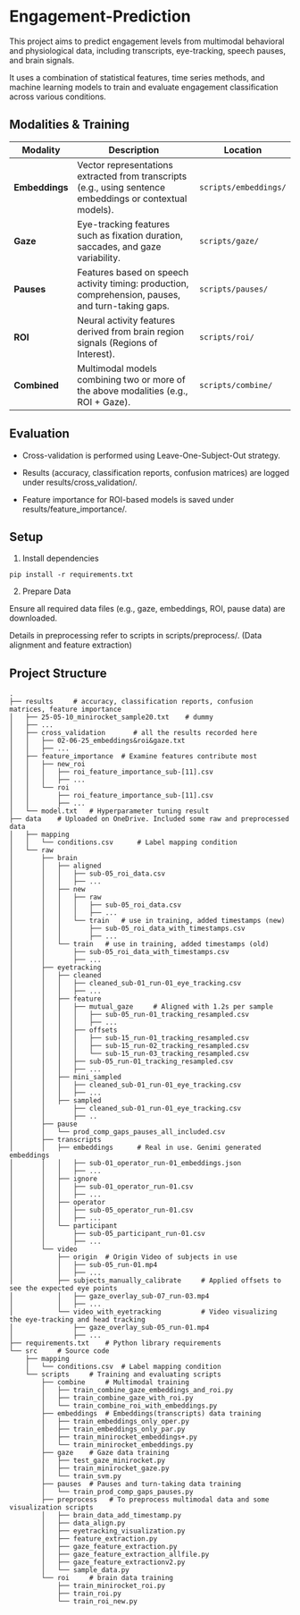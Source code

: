 # Engagement-Prediction

This project aims to predict engagement levels from multimodal behavioral and physiological data, including transcripts, eye-tracking, speech pauses, and brain signals. 

It uses a combination of statistical features, time series methods, and machine learning models to train and evaluate engagement classification across various conditions.

## Modalities & Training

| **Modality**   | **Description**                                                                                           | **Location**          |
| -------------- | --------------------------------------------------------------------------------------------------------- | --------------------- |
| **Embeddings** | Vector representations extracted from transcripts (e.g., using sentence embeddings or contextual models). | `scripts/embeddings/` |
| **Gaze**       | Eye-tracking features such as fixation duration, saccades, and gaze variability.                          | `scripts/gaze/`       |
| **Pauses**     | Features based on speech activity timing: production, comprehension, pauses, and turn-taking gaps.        | `scripts/pauses/`     |
| **ROI**        | Neural activity features derived from brain region signals (Regions of Interest).                         | `scripts/roi/`        |
| **Combined**   | Multimodal models combining two or more of the above modalities (e.g., ROI + Gaze).                       | `scripts/combine/`    |


## Evaluation

- Cross-validation is performed using Leave-One-Subject-Out strategy.

- Results (accuracy, classification reports, confusion matrices) are logged under results/cross_validation/.

- Feature importance for ROI-based models is saved under results/feature_importance/.

## Setup
1. Install dependencies

```
pip install -r requirements.txt
```

2. Prepare Data
 
Ensure all required data files (e.g., gaze, embeddings, ROI, pause data) are downloaded.

Details in preprocessing refer to scripts in scripts/preprocess/. (Data alignment and feature extraction)



## Project Structure

```
.
├── results     # accuracy, classification reports, confusion matrices, feature importance
│   ├── 25-05-10_minirocket_sample20.txt    # dummy
│   ├── ...
│   ├── cross_validation       # all the results recorded here
│   │   ├── 02-06-25_embeddings&roi&gaze.txt
│   │   ├── ...
│   ├── feature_importance  # Examine features contribute most
│   │   ├── new_roi
│   │   │   ├── roi_feature_importance_sub-[11].csv
│   │   │   ├── ...
│   │   └── roi
│   │       ├── roi_feature_importance_sub-[11].csv
│   │       ├── ...
│   └── model.txt   # Hyperparameter tuning result
├── data    # Uploaded on OneDrive. Included some raw and preprocessed data
│   ├── mapping
│   │   └── conditions.csv      # Label mapping condition
│   └── raw
│       ├── brain
│       │   ├── aligned
│       │   │   ├── sub-05_roi_data.csv
│       │   │   ├── ...
│       │   ├── new
│       │   │   ├── raw
│       │   │   │   ├── sub-05_roi_data.csv
│       │   │   │   ├── ...
│       │   │   └── train   # use in training, added timestamps (new)
│       │   │       ├── sub-05_roi_data_with_timestamps.csv
│       │   │       ├── ...
│       │   └── train   # use in training, added timestamps (old)
│       │       ├── sub-05_roi_data_with_timestamps.csv
│       │       ├── ...
│       ├── eyetracking
│       │   ├── cleaned
│       │   │   ├── cleaned_sub-01_run-01_eye_tracking.csv
│       │   │   ├── ...
│       │   ├── feature
│       │   │   ├── mutual_gaze     # Aligned with 1.2s per sample
│       │   │   │   ├── sub-05_run-01_tracking_resampled.csv
│       │   │   │   ├── ...
│       │   │   ├── offsets
│       │   │   │   ├── sub-15_run-01_tracking_resampled.csv
│       │   │   │   ├── sub-15_run-02_tracking_resampled.csv
│       │   │   │   └── sub-15_run-03_tracking_resampled.csv
│       │   │   ├── sub-05_run-01_tracking_resampled.csv
│       │   │   ├── ...
│       │   ├── mini_sampled
│       │   │   ├── cleaned_sub-01_run-01_eye_tracking.csv
│       │   │   ├── ...
│       │   ├── sampled
│       │       ├── cleaned_sub-01_run-01_eye_tracking.csv
│       │       ├── ..
│       ├── pause
│       │   └── prod_comp_gaps_pauses_all_included.csv
│       ├── transcripts
│       │   ├── embeddings      # Real in use. Genimi generated embeddings
│       │   │   ├── sub-01_operator_run-01_embeddings.json
│       │   │   ├── ...
│       │   ├── ignore
│       │   │   ├── sub-01_operator_run-01.csv
│       │   │   ├── ...
│       │   ├── operator
│       │   │   ├── sub-05_operator_run-01.csv
│       │   │   ├── ...
│       │   └── participant
│       │       ├── sub-05_participant_run-01.csv
│       │       ├── ...
│       └── video
│           ├── origin  # Origin Video of subjects in use
│           │   ├── sub-05_run-01.mp4
│           │   ├── ...
│           ├── subjects_manually_calibrate     # Applied offsets to see the expected eye points
│           │   ├── gaze_overlay_sub-07_run-03.mp4
│           │   ├── ...
│           └── video_with_eyetracking          # Video visualizing the eye-tracking and head tracking
│               ├── gaze_overlay_sub-05_run-01.mp4
│               ├── ...
├── requirements.txt    # Python library requirements
└── src     # Source code
    ├── mapping
    │   └── conditions.csv  # Label mapping condition
    └── scripts     # Training and evaluating scripts
        ├── combine     # Multimodal training
        │   ├── train_combine_gaze_embeddings_and_roi.py
        │   ├── train_combine_gaze_with_roi.py
        │   └── train_combine_roi_with_embeddings.py
        ├── embeddings  # Embeddings(transcripts) data training
        │   ├── train_embeddings_only_oper.py
        │   ├── train_embeddings_only_par.py
        │   ├── train_minirocket_embeddings+.py
        │   └── train_minirocket_embeddings.py
        ├── gaze    # Gaze data training
        │   ├── test_gaze_minirocket.py
        │   ├── train_minirocket_gaze.py
        │   └── train_svm.py
        ├── pauses  # Pauses and turn-taking data training
        │   └── train_prod_comp_gaps_pauses.py
        ├── preprocess   # To preprocess multimodal data and some visualization scripts
        │   ├── brain_data_add_timestamp.py
        │   ├── data_align.py
        │   ├── eyetracking_visualization.py
        │   ├── feature_extraction.py
        │   ├── gaze_feature_extraction.py
        │   ├── gaze_feature_extraction_allfile.py
        │   ├── gaze_feature_extractionv2.py
        │   └── sample_data.py
        └── roi     # brain data training
            ├── train_minirocket_roi.py
            ├── train_roi.py
            └── train_roi_new.py
```

